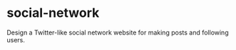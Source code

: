 # social-network
Design a Twitter-like social network website for making posts and following users.
